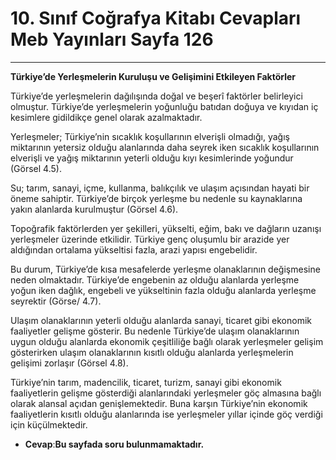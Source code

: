 # 10. Sınıf Coğrafya Kitabı Cevapları Meb Yayınları Sayfa 126

---

**Türkiye’de Yerleşmelerin Kuruluşu ve Gelişimini Etkileyen Faktörler**

Türkiye’de yerleşmelerin dağılışında doğal ve beşerî faktörler belirleyici olmuştur. Türkiye’de yerleşmelerin yoğunluğu batıdan doğuya ve kıyıdan iç kesimlere gidildikçe genel olarak azalmaktadır.

 Yerleşmeler; Türkiye’nin sıcaklık koşullarının elverişli olmadığı, yağış miktarının yetersiz olduğu alanlarında daha seyrek iken sıcaklık koşullarının elverişli ve yağış miktarının yeterli olduğu kıyı kesimlerinde yoğundur (Görsel 4.5).

Su; tarım, sanayi, içme, kullanma, balıkçılık ve ulaşım açısından hayati bir öneme sahiptir. Türkiye’de birçok yerleşme bu nedenle su kaynaklarına yakın alanlarda kurulmuştur (Görsel 4.6).

Topoğrafik faktörlerden yer şekilleri, yükselti, eğim, bakı ve dağların uzanışı yerleşmeler üzerinde etkilidir. Türkiye genç oluşumlu bir arazide yer aldığından ortalama yükseltisi fazla, arazi yapısı engebelidir.

Bu durum, Türkiye’de kısa mesafelerde yerleşme olanaklarının değişmesine neden olmaktadır. Türkiye’de engebenin az olduğu alanlarda yerleşme yoğun iken dağlık, engebeli ve yükseltinin fazla olduğu alanlarda yerleşme seyrektir (Görse/ 4.7).

Ulaşım olanaklarının yeterli olduğu alanlarda sanayi, ticaret gibi ekonomik faaliyetler gelişme gösterir. Bu nedenle Türkiye’de ulaşım olanaklarının uygun olduğu alanlarda ekonomik çeşitliliğe bağlı olarak yerleşmeler gelişim gösterirken ulaşım olanaklarının kısıtlı olduğu alanlarda yerleşmelerin gelişimi zorlaşır (Görsel 4.8).

Türkiye’nin tarım, madencilik, ticaret, turizm, sanayi gibi ekonomik faaliyetlerin gelişme gösterdiği alanlarındaki yerleşmeler göç almasına bağlı olarak alansal açıdan genişlemektedir. Buna karşın Türkiye’nin ekonomik faaliyetlerin kısıtlı olduğu alanlarında ise yerleşmeler yıllar içinde göç verdiği için küçülmektedir.

-   **Cevap**:**Bu sayfada soru bulunmamaktadır.**
